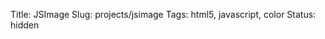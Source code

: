 Title: JSImage
Slug: projects/jsimage
Tags: html5, javascript, color
Status: hidden

<div id="cp-repo"></div>

<script src="/static/js/repo.js"></script>
<script>
    $(function() {
        $('#cp-repo').repo({
            user: 'mwcz',
            name: 'JSImage'
        });
    });
</script>
